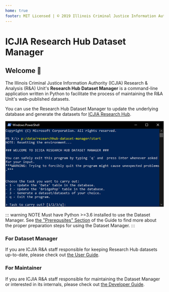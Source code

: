 ```yaml
---
home: true
footer: MIT Licensed | © 2019 Illinois Criminal Justice Information Authority
---
```


# ICJIA Research Hub Dataset Manager

<Vuepress />

## Welcome 🎉

The Illinois Criminal Justice Information Authority (ICJIA) Research & Analysis (R&A) Unit's **Research Hub Dataset Manager** is a command-line application written in Python to facilitate the process of maintaining the R&A Unit's web-published datasets.

You can use the Research Hub Dataset Manager to update the underlying database and generate the datasets for [ICJIA Research Hub](https://icjia.illinois.gov/researchhub).

![PowerShell screenshot](/assets/img/screenshot.png)

::: warning NOTE
Must have Python >=3.6 installed to use the Dataset Manager. See [the "Prerequsites" Section](/guide/prerequisites.md) of the Guide to find more about the proper preparation steps for using the Dataset Manager.
:::

### For Dataset Manager

If you are ICJIA R&A staff responsible for keeping Research Hub datasets up-to-date, please check out [the User Guide](/guide/).

### For Maintainer

If you are ICJIA R&A staff responsible for maintaining the Dataset Manager or interested in its internals, please check out [the Developer Guide](/dev-guide/).
